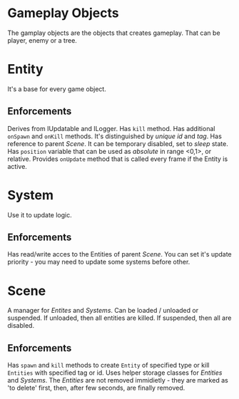 # Gameplay Objects
The gamplay objects are the objects that creates gameplay. That can be player, enemy or a tree.
# Entity
It's a base for every game object. 
## Enforcements
Derives from IUpdatable and ILogger. Has `kill` method. Has additional `onSpawn` and `onKill` methods. It's distinguished by *unique id* and *tag*. Has reference to parent *Scene*. It can be temporary disabled, set to *sleep* state. Has `position` variable that can be used as *absolute* in range <0,1>, or relative.  Provides `onUpdate` method that is called every frame if the Entity is active.
# System
Use it to update logic.
## Enforcements
Has read/write acces to the Entities of parent *Scene*.  You can set it's update priority - you may need to update some systems before other.
# Scene
A manager for *Entites* and *Systems*. Can be loaded / unloaded or suspended. If unloaded, then all entities are killed. If suspended, then all are disabled.
## Enforcements
Has `spawn` and `kill` methods to create `Entity` of specified type or kill `Entities` with specified tag or id. Uses helper storage classes for *Entities* and *Systems*. The *Entities* are not removed immidietly - they are marked as 'to delete' first, then, after few seconds, are finally removed.